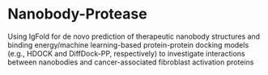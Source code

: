 # Nanobody-Protease
Using IgFold for de novo prediction of therapeutic nanobody structures and  binding energy/machine learning-based protein-protein docking models (e.g., HDOCK and DiffDock-PP, respectively)  to investigate interactions between nanobodies and cancer-associated fibroblast activation proteins 
